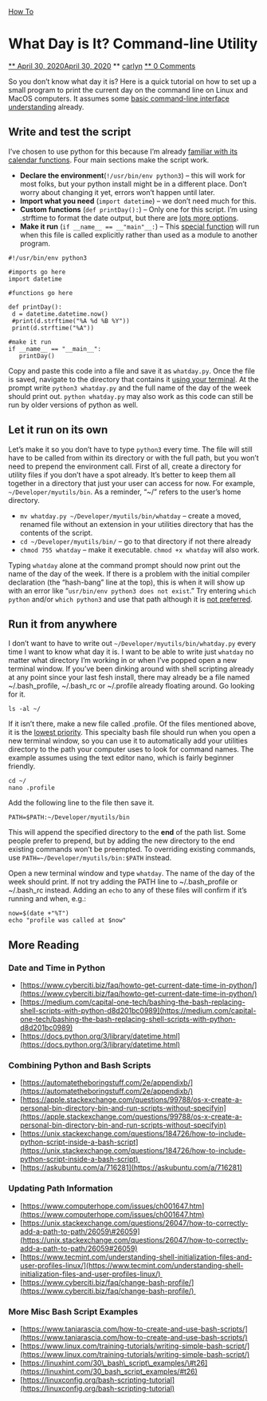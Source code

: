 [How To](https://blog.crashspace.org/category/how-to/) 

What Day is It? Command-line Utility
====================================

[** April 30, 2020April 30,
2020](https://blog.crashspace.org/2020/04/what-day-is-it-command-line-utility/ "9:37 am")
** [carlyn](https://blog.crashspace.org/author/carlyn/ "carlyn") [** 0
Comments](https://blog.crashspace.org/2020/04/what-day-is-it-command-line-utility/#respond)

So you don’t know what day it is? Here is a quick tutorial on how to set
up a small program to print the current day on the command line on Linux
and MacOS computers. It assumes some [basic command-line interface
understanding](http://linuxcommand.org/lc3_learning_the_shell.php)
already.

Write and test the script
-------------------------

I’ve chosen to use python for this because I’m already [familiar with
its calendar
functions](https://github.com/carlynorama/2018JournalProject). Four main
sections make the script work.

-   **Declare the environment**(`!/usr/bin/env python3`) – this will
    work for most folks, but your python install might be in a different
    place. Don’t worry about changing it yet, errors won’t happen until
    later.
-   **Import what you need** (`import datetime`) – we don’t need much
    for this.
-   **Custom functions** (`def printDay():`) – Only one for this script.
    I’m using .strftime to format the date output, but there are [lots
    more
    options](http://-%20https://docs.python.org/3/library/datetime.html).
-   **Make it run** (`if __name__ == __"main"__:`) – This [special
    function](https://stackoverflow.com/questions/419163/what-does-if-name-main-do)
    will run when this file is called explicitly rather than used as a
    module to another program.

``` {.wp-block-code}
#!/usr/bin/env python3

#imports go here
import datetime

#functions go here

def printDay():
 d = datetime.datetime.now()
 #print(d.strftime("%A %d %B %Y"))
 print(d.strftime("%A"))

#make it run
if __name__ == "__main__":
   printDay()
```

Copy and paste this code into a file and save it as `whatday.py`. Once
the file is saved, navigate to the directory that contains it [using
your terminal](https://www.computerhope.com/issues/ch000795.htm). At the
prompt write `python3 whatday.py` and the full name of the day of the
week should print out. `python whatday.py` may also work as this code
can still be run by older versions of python as well.

Let it run on its own
---------------------

Let’s make it so you don’t have to type `python3` every time. The file
will still have to be called from within its directory or with the full
path, but you won’t need to prepend the environment call. First of all,
create a directory for utility files if you don’t have a spot already.
It’s better to keep them all together in a directory that just your user
can access for now. For example, `~/Developer/myutils/bin`. As a
reminder, “\~/” refers to the user’s home directory.

-   `mv whatday.py ~/Developer/myutils/bin/whatday` – create a moved,
    renamed file without an extension in your utilities directory that
    has the contents of the script.
-   `cd ~/Developer/myutils/bin/` – go to that directory if not there
    already
-   `chmod 755 whatday` – make it executable. `chmod +x whatday` will
    also work.

Typing `whatday` alone at the command prompt should now print out the
name of the day of the week. If there is a problem with the initial
compiler declaration (the “hash-bang” line at the top), this is when it
will show up with an error like “`usr/bin/env python3 does not exist`.”
Try entering `which python` and/or `which python3` and use that path
although it is [not preferred](https://askubuntu.com/a/716281).

Run it from anywhere
--------------------

I don’t want to have to write out `~/Developer/myutils/bin/whatday.py`
every time I want to know what day it is. I want to be able to write
just `whatday` no matter what directory I’m working in or when I’ve
popped open a new terminal window. If you’ve been dinking around with
shell scripting already at any point since your last fesh install, there
may already be a file named \~/.bash\_profile, \~/.bash\_rc or
\~/.profile already floating around. Go looking for it.

``` {.wp-block-code}
ls -al ~/
```

If it isn’t there, make a new file called .profile. Of the files
mentioned above, it is the [lowest
priority](https://www.tecmint.com/understanding-shell-initialization-files-and-user-profiles-linux/).
This specialty bash file should run when you open a new terminal window,
so you can use it to automatically add your utilities directory to the
path your computer uses to look for command names. The example assumes
using the text editor nano, which is fairly beginner friendly.

``` {.wp-block-code}
cd ~/
nano .profile
```

Add the following line to the file then save it.

``` {.wp-block-code}
PATH=$PATH:~/Developer/myutils/bin
```

This will append the specified directory to the **end** of the path
list. Some people prefer to prepend, but by adding the new directory to
the end existing commands won’t be preempted. To overriding existing
commands, use `PATH=~/Developer/myutils/bin:$PATH` instead.

Open a new terminal window and type `whatday`. The name of the day of
the week should print. If not try adding the PATH line to
\~/.bash\_profile or \~/.bash\_rc instead. Adding an `echo` to any of
these files will confirm if it’s running and when, e.g.:

``` {.wp-block-code}
now=$(date +"%T")
echo "profile was called at $now"
```

More Reading
------------

### Date and Time in Python

-   [https://www.cyberciti.biz/faq/howto-get-current-date-time-in-python/](https://www.cyberciti.biz/faq/howto-get-current-date-time-in-python/)
-   [https://medium.com/capital-one-tech/bashing-the-bash-replacing-shell-scripts-with-python-d8d201bc0989](https://medium.com/capital-one-tech/bashing-the-bash-replacing-shell-scripts-with-python-d8d201bc0989)
-   [https://docs.python.org/3/library/datetime.html](https://docs.python.org/3/library/datetime.html)

### Combining Python and Bash Scripts

-   [https://automatetheboringstuff.com/2e/appendixb/](https://automatetheboringstuff.com/2e/appendixb/)
-   [https://apple.stackexchange.com/questions/99788/os-x-create-a-personal-bin-directory-bin-and-run-scripts-without-specifyin](https://apple.stackexchange.com/questions/99788/os-x-create-a-personal-bin-directory-bin-and-run-scripts-without-specifyin)
-   [https://unix.stackexchange.com/questions/184726/how-to-include-python-script-inside-a-bash-script](https://unix.stackexchange.com/questions/184726/how-to-include-python-script-inside-a-bash-script) 
-   [https://askubuntu.com/a/716281](https://askubuntu.com/a/716281)

### Updating Path Information

-   [https://www.computerhope.com/issues/ch001647.htm](https://www.computerhope.com/issues/ch001647.htm)
-   [https://unix.stackexchange.com/questions/26047/how-to-correctly-add-a-path-to-path/26059\#26059](https://unix.stackexchange.com/questions/26047/how-to-correctly-add-a-path-to-path/26059#26059)
-   [https://www.tecmint.com/understanding-shell-initialization-files-and-user-profiles-linux/](https://www.tecmint.com/understanding-shell-initialization-files-and-user-profiles-linux/) 
-   [https://www.cyberciti.biz/faq/change-bash-profile/](https://www.cyberciti.biz/faq/change-bash-profile/) 

### More Misc Bash Script Examples

-   [https://www.taniarascia.com/how-to-create-and-use-bash-scripts/](https://www.taniarascia.com/how-to-create-and-use-bash-scripts/)
-   [https://www.linux.com/training-tutorials/writing-simple-bash-script/](https://www.linux.com/training-tutorials/writing-simple-bash-script/)
-   [https://linuxhint.com/30\_bash\_script\_examples/\#t26](https://linuxhint.com/30_bash_script_examples/#t26)
-   [https://linuxconfig.org/bash-scripting-tutorial](https://linuxconfig.org/bash-scripting-tutorial)
